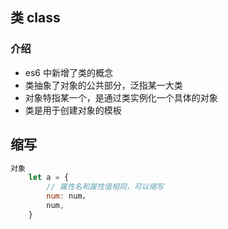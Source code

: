 ## 类 class

### 介绍

*   es6 中新增了类的概念
*   类抽象了对象的公共部分，泛指某一大类
*   对象特指某一个，是通过类实例化一个具体的对象
*   类是用于创建对象的模板

## 缩写

```js
对象
	let a = {
        // 属性名和属性值相同，可以缩写
        num: num，
        num,
    }
```



